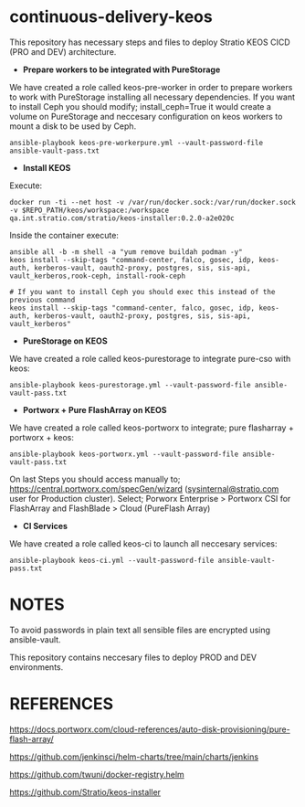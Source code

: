 # continuous-delivery-keos

This repository has necessary steps and files to deploy Stratio KEOS CICD (PRO and DEV) architecture.

- **Prepare workers to be integrated with PureStorage**

We have created a role called keos-pre-worker in order to prepare workers to work with PureStorage installing all necessary dependencies. If you want to install Ceph you should modify; install_ceph=True it would create a volume on PureStorage and neccesary configuration on keos workers to mount a disk to be used by Ceph.
```
ansible-playbook keos-pre-workerpure.yml --vault-password-file ansible-vault-pass.txt
```

- **Install KEOS**

Execute:
```
docker run -ti --net host -v /var/run/docker.sock:/var/run/docker.sock -v $REPO_PATH/keos/workspace:/workspace qa.int.stratio.com/stratio/keos-installer:0.2.0-a2e020c
```
Inside the container execute:
```
ansible all -b -m shell -a "yum remove buildah podman -y"
keos install --skip-tags "command-center, falco, gosec, idp, keos-auth, kerberos-vault, oauth2-proxy, postgres, sis, sis-api, vault_kerberos,rook-ceph, install-rook-ceph

# If you want to install Ceph you should exec this instead of the previous command
keos install --skip-tags "command-center, falco, gosec, idp, keos-auth, kerberos-vault, oauth2-proxy, postgres, sis, sis-api, vault_kerberos"
```

- **PureStorage on KEOS**

We have created a role called keos-purestorage to integrate pure-cso with keos:
```
ansible-playbook keos-purestorage.yml --vault-password-file ansible-vault-pass.txt
```

- **Portworx + Pure FlashArray on KEOS**

We have created a role called keos-portworx to integrate; pure flasharray + portworx + keos:
```
ansible-playbook keos-portworx.yml --vault-password-file ansible-vault-pass.txt
```

On last Steps you should access manually to; https://central.portworx.com/specGen/wizard (sysinternal@stratio.com user for Production cluster). Select; Porworx Enterprise > Portworx CSI for FlashArray and FlashBlade  > Cloud (PureFlash Array)

- **CI Services**

We have created a role called keos-ci to launch all neccesary services: 
```
ansible-playbook keos-ci.yml --vault-password-file ansible-vault-pass.txt

```
# NOTES

To avoid passwords in plain text all sensible files are encrypted using ansible-vault.

This repository contains neccesary files to deploy PROD and DEV environments.

# REFERENCES

https://docs.portworx.com/cloud-references/auto-disk-provisioning/pure-flash-array/

https://github.com/jenkinsci/helm-charts/tree/main/charts/jenkins

https://github.com/twuni/docker-registry.helm

https://github.com/Stratio/keos-installer

